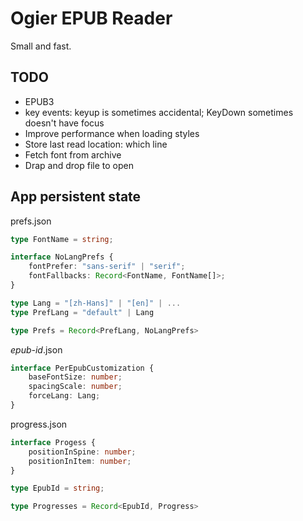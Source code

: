 # Ogier EPUB Reader

Small and fast.

## TODO

- EPUB3
- key events: keyup is sometimes accidental; KeyDown sometimes doesn't have focus
- Improve performance when loading styles
- Store last read location: which line
- Fetch font from archive
- Drap and drop file to open

## App persistent state

prefs.json

```ts
type FontName = string;

interface NoLangPrefs {
    fontPrefer: "sans-serif" | "serif";
    fontFallbacks: Record<FontName, FontName[]>;
}

type Lang = "[zh-Hans]" | "[en]" | ...
type PrefLang = "default" | Lang

type Prefs = Record<PrefLang, NoLangPrefs>
```

*epub-id*.json

```ts
interface PerEpubCustomization {
    baseFontSize: number;
    spacingScale: number;
    forceLang: Lang;
}
```

progress.json

```ts
interface Progess {
    positionInSpine: number;
    positionInItem: number;
}

type EpubId = string;

type Progresses = Record<EpubId, Progress>
```

